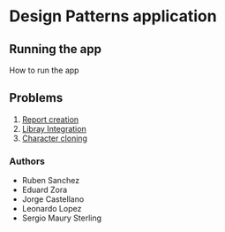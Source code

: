 # Design Patterns application

## Running the app

How to run the app

## Problems

1. [Report creation](./ReportCreation/README.md)
2. [Libray Integration](./LibraryIntegration/README.md)
3. [Character cloning](./CharacterCloning/README.md)

### Authors

- Ruben Sanchez
- Eduard Zora
- Jorge Castellano
- Leonardo Lopez
- Sergio Maury Sterling
